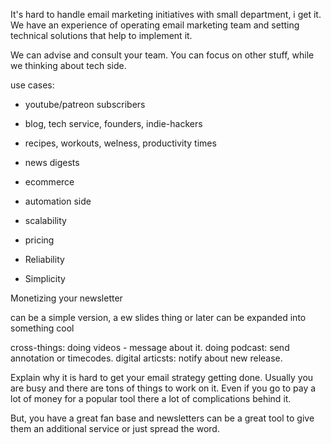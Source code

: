 It's hard to handle email marketing initiatives with small department, i get it.
We have an experience of operating email marketing team and setting technical solutions that help to implement it.

We can advise and consult your team. You can focus on other stuff, while we thinking about tech side.


use cases:
- youtube/patreon subscribers
- blog, tech service, founders, indie-hackers
- recipes, workouts, welness, productivity times
- news digests


- ecommerce
- automation side
- scalability
- pricing
- Reliability
- Simplicity


Monetizing your newsletter

can be a simple version, a ew slides thing or later can be expanded into something cool

cross-things: doing videos - message about it.
doing podcast: send annotation or timecodes.
digital articsts: notify about new release.


Explain why it is hard to get your email strategy getting done. 
Usually you are busy
and there are tons of things to work on it.
Even if you go to pay a lot of money for a popular tool there a lot of complications behind it.

But, you have a great fan base and newsletters can be a great tool to give them an additional service or just spread the word.
